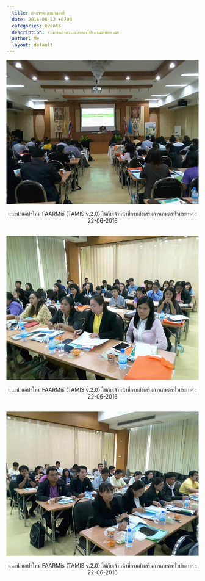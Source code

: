 ```yaml
---
  title: กิจกรรมและแกลลอรี่
  date: 2016-06-22 +0700		  
  categories: events		
  description: รวมภาพกิจกรรมและการไปอบรมระบบทามิส
  author: Me		 
  layout: default
---
```


<div style="text-align:center" markdown="1">
<img src="/pics/events/22062016/22062016-01.jpg" alt="events" style="width: 600px; "/>  

แนะนำแอปฯใหม่ FAARMis (TAMIS v.2.0) ให้กับเจ้าหน้าที่กรมส่งเสริมการเกษตรทั่วประเทศ : 22-06-2016
 <br><br>

<img src="/pics/events/22062016/22062016-02.jpg" alt="events" style="width: 600px; "/>  

แนะนำแอปฯใหม่ FAARMis (TAMIS v.2.0) ให้กับเจ้าหน้าที่กรมส่งเสริมการเกษตรทั่วประเทศ : 22-06-2016
 <br><br>

<img src="/pics/events/22062016/22062016-03.jpg" alt="events" style="width: 600px; "/>  

แนะนำแอปฯใหม่ FAARMis (TAMIS v.2.0) ให้กับเจ้าหน้าที่กรมส่งเสริมการเกษตรทั่วประเทศ : 22-06-2016  

</div>
